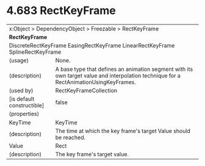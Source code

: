 <html dir="LTR" xmlns:mshelp="http://msdn.microsoft.com/mshelp" xmlns:ddue="http://ddue.schemas.microsoft.com/authoring/2003/5" xmlns:xlink="http://www.w3.org/1999/xlink" xmlns:tool="http://www.microsoft.com/tooltip">

<body>
 <input type="hidden" id="userDataCache" class="userDataStyle">
 <input type="hidden" id="hiddenScrollOffset">
 <img id="dropDownImage" style="display:none; height:0; width:0;" src="../local/drpdown.gif">
 <img id="dropDownHoverImage" style="display:none; height:0; width:0;" src="../local/drpdown_orange.gif">
 <img id="collapseImage" style="display:none; height:0; width:0;" src="../local/collapse.gif">
 <img id="expandImage" style="display:none; height:0; width:0;" src="../local/exp.gif">
 <img id="collapseAllImage" style="display:none; height:0; width:0;" src="../local/collall.gif">
 <img id="expandAllImage" style="display:none; height:0; width:0;" src="../local/expall.gif">
 <img id="copyImage" style="display:none; height:0; width:0;" src="../local/copycode.gif">
 <img id="copyHoverImage" style="display:none; height:0; width:0;" src="../local/copycodeHighlight.gif">
 <div id="header"><h1 class="heading">4.683 RectKeyFrame</h1></div>

 <div id="mainSection">
 <div id="mainBody">
 <div id="allHistory" class="saveHistory" onsave="saveAll()" onload="loadAll()"></div>
 <p xmlns:wsd="http://wsdev.schemas.microsoft.com/authoring/2008/2" xmlns:msxsl="urn:schemas-microsoft-com:xslt" xmlns:script="urn:script" xmlns:build="urn:build">
 </p>
 <div id="sectionSection0" class="section" name="collapseableSection">
 <content xmlns="http://ddue.schemas.microsoft.com/authoring/2003/5" xmlns:wsd="http://wsdev.schemas.microsoft.com/authoring/2008/2" xmlns:msxsl="urn:schemas-microsoft-com:xslt" xmlns:script="urn:script" xmlns:build="urn:build">
 </content>
 </div>
 <div id="sectionSection1" class="section" name="collapseableSection">
 <content xmlns="http://ddue.schemas.microsoft.com/authoring/2003/5" xmlns:wsd="http://wsdev.schemas.microsoft.com/authoring/2008/2" xmlns:msxsl="urn:schemas-microsoft-com:xslt" xmlns:script="urn:script" xmlns:build="urn:build">
 <table class="ProtocolAuthoredTable" xmlns="">
 <tr><td colspan="2">
<mshelp:link keywords="86913f34-aa06-4c94-9f09-83936a822fd8" tabindex="0">x:Object</mshelp:link> &gt; <mshelp:link keywords="22a604a1-b593-4464-91e4-488285506428" tabindex="0">DependencyObject</mshelp:link> &gt; <mshelp:link keywords="6724267f-782a-4509-a6e9-19f1e3acf436" tabindex="0">Freezable</mshelp:link> &gt; <mshelp:link keywords="a940ec29-ef0f-4de9-aa9b-7e7757f863cc" tabindex="0">RectKeyFrame</mshelp:link> </td>
 </tr>
 <tr><td colspan="2">
 <b>
RectKeyFrame </b>
 </td>
 </tr>
 <tr><td colspan="2">
<mshelp:link keywords="94e46b55-47b3-43c1-97d3-b502484c0e50" tabindex="0">DiscreteRectKeyFrame</mshelp:link> <mshelp:link keywords="8536030d-03ed-4399-8b4a-7f84e7d34dab" tabindex="0">EasingRectKeyFrame</mshelp:link> <mshelp:link keywords="22d5fdec-b9cb-4b01-b3a2-b4b8debe1e3a" tabindex="0">LinearRectKeyFrame</mshelp:link> <mshelp:link keywords="fff411da-d93b-4c00-a61f-094d9d43aa62" tabindex="0">SplineRectKeyFrame</mshelp:link> </td>
 </tr>
 <tr><td><div class="indent0">(usage)</div></td>
 <td>None. </td>
 </tr>
 <tr><td><div class="indent0">(description)</div></td>
 <td>A base type that defines an animation segment with its own target value and interpolation technique for a RectAnimationUsingKeyFrames. </td>
 </tr>
 <tr><td><div class="indent0">(used by)</div></td>
 <td><mshelp:link keywords="26697420-71b4-44df-a952-d8478ab803bd" tabindex="0">RectKeyFrameCollection</mshelp:link> </td>
 </tr>
 <tr><td><div class="indent0">[is default constructible]</div></td>
 <td>false </td>
 </tr>
 <tr><td><div class="indent0">(properties)</div></td>
 <td> </td>
 </tr>
 <tr><td><div class="indent2">KeyTime</div></td>
 <td><mshelp:link keywords="25b9097d-1c89-43c8-a2f6-6597ba68dc3c" tabindex="0">KeyTime</mshelp:link> </td>
 </tr>
 <tr><td><div class="indent4">(description)</div></td>
 <td>The time at which the key frame's target Value should be reached. </td>
 </tr>
 <tr><td><div class="indent2">Value</div></td>
 <td><mshelp:link keywords="b6a37b46-24dc-4ac9-9ada-28a26beee8f2" tabindex="0">Rect</mshelp:link> </td>
 </tr>
 <tr><td><div class="indent4">(description)</div></td>
 <td>The key frame's target value. </td>
 </tr>
</table>
 </content>
 </div>
 <!--[if gte IE 5]>
 <tool:tip element="languageFilterToolTip" avoidmouse="false"/>
 <![endif]-->
 </div>
 <a name="feedback"></a><span></span>
 </div>
</body></html>

